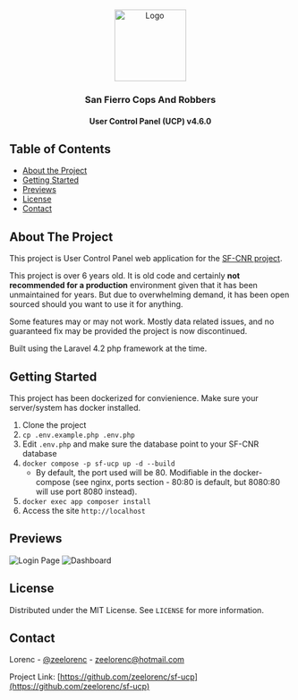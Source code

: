 
<!-- PROJECT LOGO -->
<br />
<p align="center">
  <a href="https://sfcnr.com">
    <img src="https://i.imgur.com/Yzq9JiT.png" alt="Logo" width="128" height="128">
  </a>

  <h3 align="center">San Fierro Cops And Robbers</h3>
  <h4 align="center">User Control Panel (UCP) v4.6.0</h4>

</p>

<!-- TABLE OF CONTENTS -->
## Table of Contents

* [About the Project](#about-the-project)
* [Getting Started](#getting-started)
* [Previews](#previews)
* [License](#license)
* [Contact](#contact)

<!-- ABOUT THE PROJECT -->
## About The Project

This project is User Control Panel web application for the [SF-CNR project](https://github.com/zeelorenc/sf-cnr).

This project is over 6 years old. It is old code and certainly **not recommended for a production** environment given that it has been unmaintained for years. But due to overwhelming demand, it has been open sourced should you want to use it for anything.

Some features may or may not work. Mostly data related issues, and no guaranteed fix may be provided the project is now discontinued.

Built using the Laravel 4.2 php framework at the time.

<!-- GETTING STARTED -->
## Getting Started

This project has been dockerized for convienience. Make sure your server/system has docker installed.

1. Clone the project
2. `cp .env.example.php .env.php`
3. Edit `.env.php` and make sure the database point to your SF-CNR database
4. `docker compose -p sf-ucp up -d --build`
	* By default, the port used will be 80. Modifiable in the docker-compose (see nginx, ports section - 80:80 is default, but 8080:80 will use port 8080 instead).
5. `docker exec app composer install`
6. Access the site `http://localhost`

<!-- PREVIEWS EXAMPLES -->
## Previews
![Login Page](https://i.imgur.com/Y8i89Uy.png)
![Dashboard](https://i.imgur.com/oWJHsac.png)

<!-- LICENSE -->
## License

Distributed under the MIT License. See `LICENSE` for more information.

<!-- CONTACT -->
## Contact

Lorenc - [@zeelorenc](https://twitter.com/zeelorenc) - zeelorenc@hotmail.com

Project Link: [https://github.com/zeelorenc/sf-ucp](https://github.com/zeelorenc/sf-ucp)
